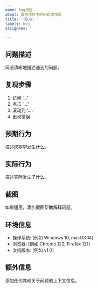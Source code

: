 ```yaml
---
name: Bug报告
about: 报告项目中的问题或错误
title: '[BUG] '
labels: bug
assignees: ''

---
```


## 问题描述
简洁清晰地描述遇到的问题。

## 复现步骤
1. 访问 '...'
2. 点击 '....'
3. 滚动到 '....'
4. 出现错误

## 预期行为
描述您期望发生什么。

## 实际行为
描述实际发生了什么。

## 截图
如果适用，添加截图帮助解释问题。

## 环境信息
- 操作系统: [例如 Windows 10, macOS 14]
- 浏览器: [例如 Chrome 120, Firefox 121]
- 文档版本: [例如 v1.0]

## 额外信息
添加任何其他关于问题的上下文信息。
